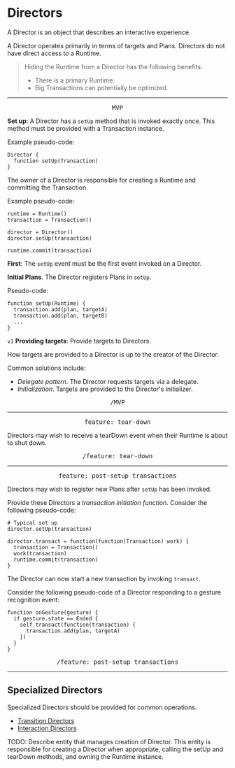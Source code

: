 # Directors

A Director is an object that describes an interactive experience.

A Director operates primarily in terms of targets and Plans. Directors do not have direct access to a Runtime.

> Hiding the Runtime from a Director has the following benefits:
> 
> - There is a primary Runtime.
> - Big Transactions can potentially be optimized.

---

<p style="text-align:center"><tt>MVP</tt></p>

**Set up**: A Director has a `setUp` method that is invoked exactly once. This method must be provided with a Transaction instance.

Example pseudo-code:

    Director {
      function setUp(Transaction)
    }

The owner of a Director is responsible for creating a Runtime and committing the Transaction.

Example pseudo-code:

    runtime = Runtime()
    transaction = Transaction()
    
    director = Director()
    director.setUp(transaction)
    
    runtime.commit(transaction)

**First**: The `setUp` event must be the first event invoked on a Director.

**Initial Plans**. The Director registers Plans in `setUp`.

Pseudo-code:

    function setUp(Runtime) {
      transaction.add(plan, targetA)
      transaction.add(plan, targetB)
      ...
    }

`v1` **Providing targets**: Provide targets to Directors.

How targets are provided to a Director is up to the creator of the Director.

Common solutions include:

- *Delegate pattern*. The Director requests targets via a delegate.
- *Initialization*. Targets are provided to the Director's initializer.

<p style="text-align:center"><tt>/MVP</tt></p>

---

<p style="text-align:center"><tt>feature: tear-down</tt></p>

Directors may wish to receive a tearDown event when their Runtime is about to shut down.

<p style="text-align:center"><tt>/feature: tear-down</tt></p>

---

<p style="text-align:center"><tt>feature: post-setup transactions</tt></p>

Directors may wish to register new Plans after `setUp` has been invoked.

Provide these Directors a *transaction initiation function*. Consider the following pseudo-code:

    # Typical set up
    director.setUp(transaction)
    
    director.transact = function(function(Transaction) work) {
      transaction = Transaction()
      work(transaction)
      runtime.commit(transaction)
    }

The Director can now start a new transaction by invoking `transact`.

Consider the following pseudo-code of a Director responding to a gesture recognition event:

    function onGesture(gesture) {
      if gesture.state == Ended {
        self.transact(function(transaction) {
          transaction.add(plan, targetA)
        })
      }
    }

<p style="text-align:center"><tt>/feature: post-setup transactions</tt></p>

---

## Specialized Directors

Specialized Directors should be provided for common operations.

- [Transition Directors](transition_directors.md)
- [Interaction Directors](interaction_directors.md)

TODO: Describe entity that manages creation of Director. This entity is responsible for creating a Director when appropriate, calling the setUp and tearDown methods, and owning the Runtime instance.

<!--

LGTM:
- featherless

-->
